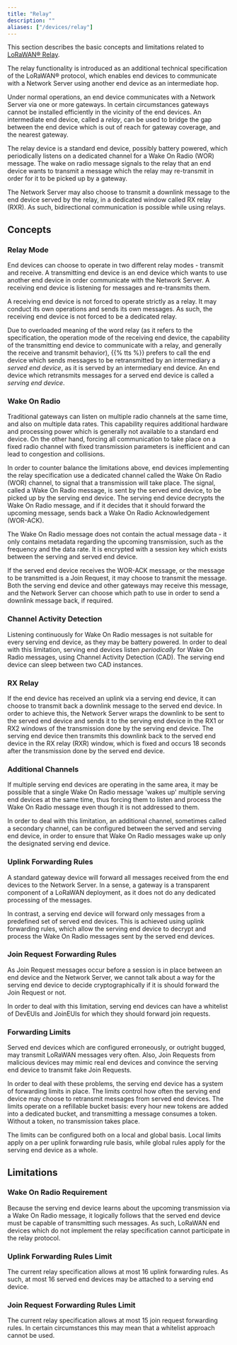 ```yaml
---
title: "Relay"
description: ""
aliases: ["/devices/relay"]
---
```


This section describes the basic concepts and limitations related to [LoRaWAN® Relay](https://resources.lora-alliance.org/technical-specifications/ts011-1-0-0-relay).

<!--more-->

The relay functionality is introduced as an additional technical specification of the LoRaWAN® protocol, which enables end devices to communicate with a Network Server using another end device as an intermediate hop.

Under normal operations, an end device communicates with a Network Server via one or more gateways. In certain circumstances gateways cannot be installed efficiently in the vicinity of the end devices. An intermediate end device, called a _relay_, can be used to bridge the gap between the end device which is out of reach for gateway coverage, and the nearest gateway.

The relay device is a standard end device, possibly battery powered, which periodically listens on a dedicated channel for a Wake On Radio (WOR) message. The wake on radio message signals to the relay that an end device wants to transmit a message which the relay may re-transmit in order for it to be picked up by a gateway.

The Network Server may also choose to transmit a downlink message to the end device served by the relay, in a dedicated window called RX relay (RXR). As such, bidirectional communication is possible while using relays.

## Concepts

### Relay Mode

End devices can choose to operate in two different relay modes - transmit and receive. A transmitting end device is an end device which wants to use another end device in order communicate with the Network Server. A receiving end device is listening for messages and re-transmits them.

A receiving end device is not forced to operate strictly as a relay. It may conduct its own operations and sends its own messages. As such, the receiving end device is not forced to be a dedicated relay.

Due to overloaded meaning of the word relay (as it refers to the specification, the operation mode of the receiving end device, the capability of the transmitting end device to communicate with a relay, and generally the receive and transmit behavior), {{% tts %}} prefers to call the end device which sends messages to be retransmitted by an intermediary a _served end device_, as it is served by an intermediary end device. An end device which retransmits messages for a served end device is called a _serving end device_.

### Wake On Radio

Traditional gateways can listen on multiple radio channels at the same time, and also on multiple data rates. This capability requires additional hardware and processing power which is generally not available to a standard end device. On the other hand, forcing all communication to take place on a fixed radio channel with fixed transmission parameters is inefficient and can lead to congestion and collisions.

In order to counter balance the limitations above, end devices implementing the relay specification use a dedicated channel called the Wake On Radio (WOR) channel, to signal that a transmission will take place. The signal, called a Wake On Radio message, is sent by the served end device, to be picked up by the serving end device. The serving end device decrypts the Wake On Radio message, and if it decides that it should forward the upcoming message, sends back a Wake On Radio Acknowledgement (WOR-ACK).

The Wake On Radio message does not contain the actual message data - it only contains metadata regarding the upcoming transmission, such as the frequency and the data rate. It is encrypted with a session key which exists between the serving and served end device.

If the served end device receives the WOR-ACK message, or the message to be transmitted is a Join Request, it may choose to transmit the message. Both the serving end device and other gateways may receive this message, and the Network Server can choose which path to use in order to send a downlink message back, if required.

### Channel Activity Detection

Listening continuously for Wake On Radio messages is not suitable for every serving end device, as they may be battery powered. In order to deal with this limitation, serving end devices listen _periodically_ for Wake On Radio messages, using Channel Activity Detection (CAD). The serving end device can sleep between two CAD instances.

### RX Relay

If the end device has received an uplink via a serving end device, it can choose to transmit back a downlink message to the served end device. In order to achieve this, the Network Server wraps the downlink to be sent to the served end device and sends it to the serving end device in the RX1 or RX2 windows of the transmission done by the serving end device. The serving end device then transmits this downlink back to the served end device in the RX relay (RXR) window, which is fixed and occurs 18 seconds after the transmission done by the served end device.

### Additional Channels

If multiple serving end devices are operating in the same area, it may be possible that a single Wake On Radio message 'wakes up' multiple serving end devices at the same time, thus forcing them to listen and process the Wake On Radio message even though it is not addressed to them.

In order to deal with this limitation, an additional channel, sometimes called a secondary channel, can be configured between the served and serving end device, in order to ensure that Wake On Radio messages wake up only the designated serving end device.

### Uplink Forwarding Rules

A standard gateway device will forward all messages received from the end devices to the Network Server. In a sense, a gateway is a transparent component of a LoRaWAN deployment, as it does not do any dedicated processing of the messages.

In contrast, a serving end device will forward only messages from a predefined set of served end devices. This is achieved using uplink forwarding rules, which allow the serving end device to decrypt and process the Wake On Radio messages sent by the served end devices.

### Join Request Forwarding Rules

As Join Request messages occur before a session is in place between an end device and the Network Server, we cannot talk about a way for the serving end device to decide cryptographically if it is should forward the Join Request or not.

In order to deal with this limitation, serving end devices can have a whitelist of DevEUIs and JoinEUIs for which they should forward join requests.

### Forwarding Limits

Served end devices which are configured erroneously, or outright bugged, may transmit LoRaWAN messages very often. Also, Join Requests from malicious devices may mimic real end devices and convince the serving end device to transmit fake Join Requests.

In order to deal with these problems, the serving end device has a system of forwarding limits in place. The limits control how often the serving end device may choose to retransmit messages from served end devices. The limits operate on a refillable bucket basis: every hour new tokens are added into a dedicated bucket, and transmitting a message consumes a token. Without a token, no transmission takes place.

The limits can be configured both on a local and global basis. Local limits apply on a per uplink forwarding rule basis, while global rules apply for the serving end device as a whole.

## Limitations

### Wake On Radio Requirement

Because the serving end device learns about the upcoming transmission via a Wake On Radio message, it logically follows that the served end device must be capable of transmitting such messages. As such, LoRaWAN end devices which do not implement the relay specification cannot participate in the relay protocol.

### Uplink Forwarding Rules Limit

The current relay specification allows at most 16 uplink forwarding rules. As such, at most 16 served end devices may be attached to a serving end device.

### Join Request Forwarding Rules Limit

The current relay specification allows at most 15 join request forwarding rules. In certain circumstances this may mean that a whitelist approach cannot be used.

